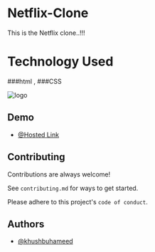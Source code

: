 
# Netflix-Clone
This is the Netflix clone..!!!



# Technology Used

 ###html , ###CSS 




![logo](https://upload.wikimedia.org/wikipedia/commons/thumb/1/10/CSS3_and_HTML5_logos_and_wordmarks.svg/791px-CSS3_and_HTML5_logos_and_wordmarks.svg.png)


## Demo


- [@Hosted Link](https://khushbuhameed.github.io/Netflix-Clone/)
## Contributing

Contributions are always welcome!

See `contributing.md` for ways to get started.

Please adhere to this project's `code of conduct`.


## Authors

- [@khushbuhameed](https://github.com/khushbuhameed)


